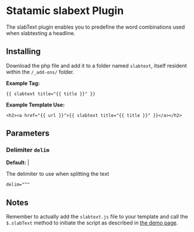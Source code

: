 Statamic slabext Plugin
=======================

The slabText plugin enables you to predefine the word combinations used when
slabtexting a headline.

## Installing
Download the php file and add it to a folder named `slabtext`, itself resident
within the `/_add-ons/` folder.

**Example Tag:**

    {{ slabtext title="{{ title }}" }}
    
**Example Template Use:**

    <h2><a href="{{ url }}">{{ slabtext title="{{ title }}" }}</a></h2>

## Parameters

### Delimiter `delim`
**Default:** |

The delimiter to use when splitting the text

    delim="^"
    
## Notes

Remember to actually add the `slabtext.js` file to your template and call the
`$.slabText` method to initiate the script as described in
[the demo page](http://www.frequency-decoder.com/demo/slabText/).